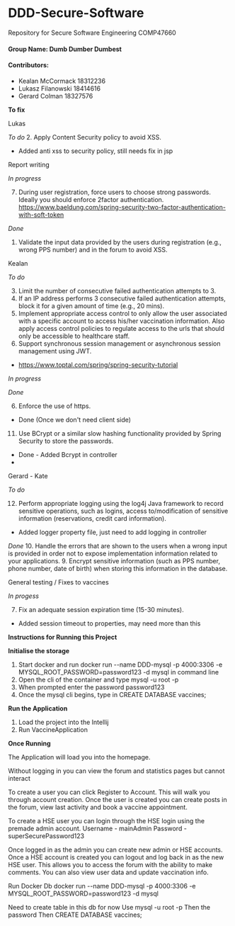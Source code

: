 # DDD-Secure-Software
Repository for Secure Software Engineering COMP47660 

#### Group Name: Dumb Dumber Dumbest

#### Contributors:
- Kealan McCormack 18312236
- Lukasz Filanowski 18414616
- Gerard Colman 18327576

**To fix**

Lukas

*To do*
2. Apply Content Security policy to avoid XSS.
- Added anti xss to security policy, still needs fix in jsp

Report writing

*In progress*

7. During user registration, force users to choose strong passwords. Ideally you should enforce 2factor authentication.
 https://www.baeldung.com/spring-security-two-factor-authentication-with-soft-token

*Done*
1. Validate the input data provided by the users during registration (e.g., wrong PPS number) and in the forum to avoid XSS.

Kealan 

*To do*

3. Limit the number of consecutive failed authentication attempts to 3.
4. If an IP address performs 3 consecutive failed authentication attempts, block it for a given amount of time (e.g., 20 mins).
5. Implement appropriate access control to only allow the user associated with a specific account to access his/her vaccination information. Also apply access control policies to regulate access to the urls that should only be accessible to healthcare staff.
6. Support synchronous session management or asynchronous session management using JWT.
- https://www.toptal.com/spring/spring-security-tutorial

*In progress*


*Done*

6. Enforce the use of https.
- Done (Once we don't need client side)
11. Use BCrypt or a similar slow hashing functionality provided by Spring Security to store the passwords.
- Done - Added Bcrypt in controller
- 


Gerard - Kate

*To do*

12. Perform appropriate logging using the log4j Java framework to record sensitive operations, such as logins, access to/modification of sensitive information (reservations, credit card information).
- Added logger property file, just need to add logging in controller

*Done*
10. Handle the errors that are shown to the users when a wrong input is provided in order not to expose implementation information related to your applications.
9. Encrypt sensitive information (such as PPS number, phone number, date of birth) when storing this information in the database.

General testing /  Fixes to vaccines

*In progess*

7. Fix an adequate session expiration time (15-30 minutes).
- Added session timeout to properties, may need more than this

**Instructions for Running this Project**

**Initialise the storage**
 1. Start docker and run docker run --name DDD-mysql -p 4000:3306 -e MYSQL_ROOT_PASSWORD=password123 -d mysql in command line
 2. Open the cli of the container and type mysql -u root -p
 3. When prompted enter the password password123
 4. Once the mysql cli begins, type in CREATE DATABASE vaccines;

**Run the Application**
1. Load the project into the Intellij 
2. Run VaccineApplication 

**Once Running**

The Application will load you into the homepage.

Without logging in you can view the forum and statistics pages but cannot interact

To create a user you can click Register to Account. This will walk you through account creation. 
Once the user is created you can create posts in the forum, view last activity and book a vaccine appointment. 

To create a HSE user you can login through the HSE login using the premade admin account. 
Username - mainAdmin Password - superSecurePassword123

Once logged in as the admin you can create new admin or HSE accounts. 
Once a HSE account is created you can logout and log back in as the new HSE user. 
This allows you to access the forum with the ability to make comments. You can also view user data and update vaccination info.



Run Docker Db
docker run --name DDD-mysql -p 4000:3306 -e MYSQL_ROOT_PASSWORD=password123 -d mysql

Need to create table in this db for now
Use mysql -u root -p
Then the password
Then CREATE DATABASE vaccines;